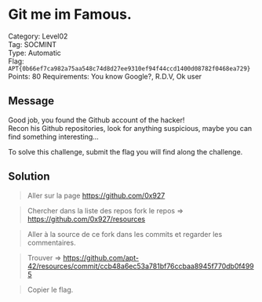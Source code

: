 # Git me im Famous.

Category: Level02  
Tag: SOCMINT  
Type: Automatic  
Flag: `APT{0b66ef7ca982a75aa548c74d8d27ee9310ef94f44ccd1400d08782f0468ea729}`  
Points: 80
Requirements: You know Google?, R.D.V, Ok user

## Message

Good job, you found the Github account of the hacker!  
Recon his Github repositories, look for anything suspicious, maybe you can find something interesting...  

To solve this challenge, submit the flag you will find along the challenge.

## Solution

> Aller sur la page https://github.com/0x927 

> Chercher dans la liste des repos fork le repos => https://github.com/0x927/resources 

> Aller à la source de ce fork dans les commits et regarder les commentaires.
 
> Trouver => https://github.com/apt-42/resources/commit/ccb48a6ec53a781bf76ccbaa8945f770db0f4995 

> Copier le flag.
